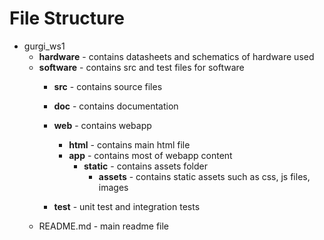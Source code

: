 # File Structure
* gurgi_ws1
	- **hardware** - contains datasheets and schematics of hardware used
	- **software** - contains src and test files for software
		+ **src** - contains source files
		+ **doc** - contains documentation
		+ **web** - contains webapp
			+ **html** -  contains main html file
			+ **app**  - contains most of webapp content
				+ **static** - contains assets folder
					+ **assets** - contains static assets such as css, js files, images
					
		+ **test** - unit test and integration tests
	- README.md - main readme file
